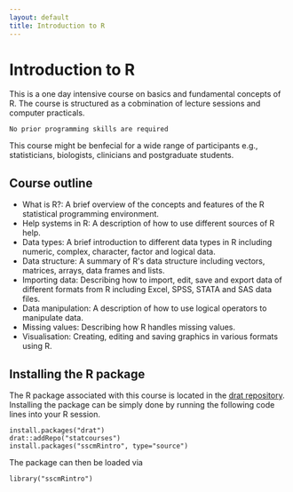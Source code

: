 ```yaml
---
layout: default
title: Introduction to R
---
```

# Introduction to R

This is a one day intensive course on basics and fundamental concepts of R. The course is structured as a cobmination of lecture sessions and computer practicals.

    No prior programming skills are required
    
This course might be benfecial for a wide range of participants e.g., statisticians, biologists, clinicians and postgraduate students.

## Course outline

 * What is R?: A brief overview of the concepts and features of the R statistical programming environment.
 * Help systems in R: A description of how to use different sources of R help.
 * Data types: A brief introduction to different data types in R including numeric, complex, character, factor and logical data.
 * Data structure: A summary of R's data structure including vectors, matrices, arrays, data frames and lists.
 * Importing data: Describing how to import, edit, save and export data of different formats from R including Excel, SPSS, STATA and SAS data files.
 * Data manipulation: A description of how to use logical operators to manipulate data.
 * Missing values: Describing how R handles missing values.
 * Visualisation: Creating, editing and saving graphics in various formats using R.
 
## Installing the R package

The R package associated with this course is located in the
[drat repository](https://github.com/statcourses/drat). Installing the package can be simply done by running the following code lines into your R session. 

~~~
install.packages("drat")
drat::addRepo("statcourses")
install.packages("sscmRintro", type="source")
~~~

The package can then be loaded via

    library("sscmRintro")

<!--
## Vignettes

The package contains the following vignettes

 * [Practical 1](practical1.pdf), [solutions](solutions1.pdf)
 * [Practical 2](practical2.pdf), [solutions](solutions2.pdf)
 * Plotting [cheatsheet](plotting.pdf)
-->